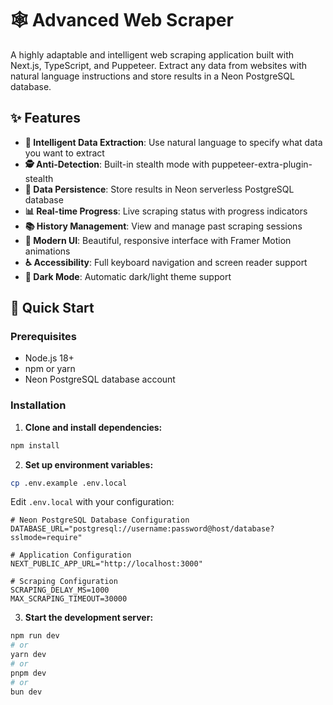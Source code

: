# 🕸️ Advanced Web Scraper

A highly adaptable and intelligent web scraping application built with Next.js, TypeScript, and Puppeteer. Extract any data from websites with natural language instructions and store results in a Neon PostgreSQL database.

## ✨ Features

- **🎯 Intelligent Data Extraction**: Use natural language to specify what data you want to extract
- **🕵️ Anti-Detection**: Built-in stealth mode with puppeteer-extra-plugin-stealth
- **💾 Data Persistence**: Store results in Neon serverless PostgreSQL database
- **📊 Real-time Progress**: Live scraping status with progress indicators
- **📚 History Management**: View and manage past scraping sessions
- **🎨 Modern UI**: Beautiful, responsive interface with Framer Motion animations
- **♿ Accessibility**: Full keyboard navigation and screen reader support
- **🌙 Dark Mode**: Automatic dark/light theme support

## 🚀 Quick Start

### Prerequisites

- Node.js 18+ 
- npm or yarn
- Neon PostgreSQL database account

### Installation

1. **Clone and install dependencies:**
```bash
npm install
```

2. **Set up environment variables:**
```bash
cp .env.example .env.local
```

Edit `.env.local` with your configuration:
```env
# Neon PostgreSQL Database Configuration
DATABASE_URL="postgresql://username:password@host/database?sslmode=require"

# Application Configuration
NEXT_PUBLIC_APP_URL="http://localhost:3000"

# Scraping Configuration
SCRAPING_DELAY_MS=1000
MAX_SCRAPING_TIMEOUT=30000
```

3. **Start the development server:**

```bash
npm run dev
# or
yarn dev
# or
pnpm dev
# or
bun dev
```

